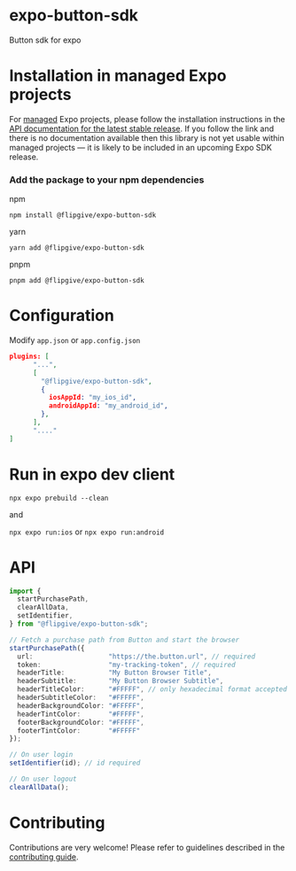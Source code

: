 # expo-button-sdk

Button sdk for expo

# Installation in managed Expo projects

For [managed](https://docs.expo.dev/archive/managed-vs-bare/) Expo projects, please follow the installation instructions in the [API documentation for the latest stable release](#api-documentation). If you follow the link and there is no documentation available then this library is not yet usable within managed projects &mdash; it is likely to be included in an upcoming Expo SDK release.

### Add the package to your npm dependencies

npm
```
npm install @flipgive/expo-button-sdk
```

yarn
```
yarn add @flipgive/expo-button-sdk
```

pnpm
```
pnpm add @flipgive/expo-button-sdk
```

# Configuration

Modify `app.json` or `app.config.json`

```json
plugins: [
      "...",
      [
        "@flipgive/expo-button-sdk",
        {
          iosAppId: "my_ios_id",
          androidAppId: "my_android_id",
        },
      ],
      "...."
]
```
# Run in expo dev client

`npx expo prebuild --clean`

and

`npx expo run:ios` or `npx expo run:android`


# API


```typescript
import {
  startPurchasePath,
  clearAllData,
  setIdentifier,
} from "@flipgive/expo-button-sdk";

// Fetch a purchase path from Button and start the browser
startPurchasePath({
  url:                   "https://the.button.url", // required
  token:                 "my-tracking-token", // required
  headerTitle:           "My Button Browser Title",
  headerSubtitle:        "My Button Browser Subtitle",
  headerTitleColor:      "#FFFFF", // only hexadecimal format accepted
  headerSubtitleColor:   "#FFFFF",
  headerBackgroundColor: "#FFFFF",
  headerTintColor:       "#FFFFF",
  footerBackgroundColor: "#FFFFF",
  footerTintColor:       "#FFFFF"
});

// On user login
setIdentifier(id); // id required

// On user logout
clearAllData();
```

# Contributing

Contributions are very welcome! Please refer to guidelines described in the [contributing guide]( https://github.com/expo/expo#contributing).
